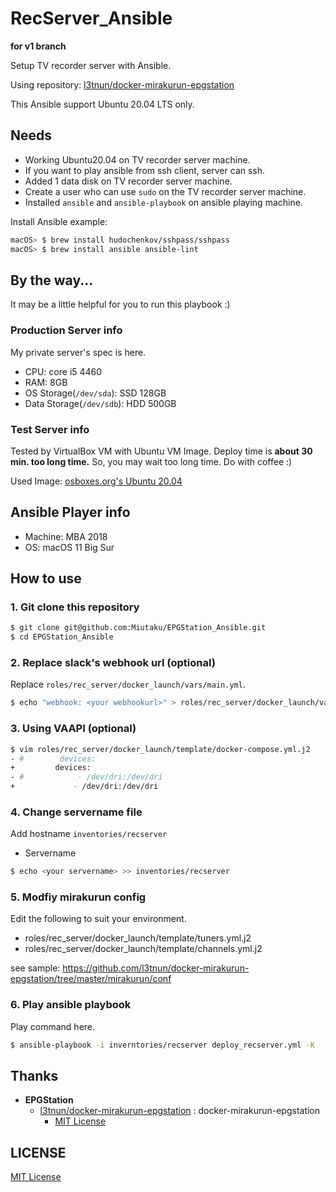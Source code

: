 # RecServer_Ansible

**for v1 branch**

Setup TV recorder server with Ansible.

Using repository: [l3tnun/docker-mirakurun-epgstation](https://github.com/l3tnun/docker-mirakurun-epgstation/tree/v1)

This Ansible support Ubuntu 20.04 LTS only.

## Needs

- Working Ubuntu20.04 on TV recorder server machine.
- If you want to play ansible from ssh client, server can ssh.
- Added 1 data disk on TV recorder server machine.
- Create a user who can use `sudo` on the TV recorder server machine.
- Installed `ansible` and `ansible-playbook` on ansible playing machine.

Install Ansible example:

```sh
macOS> $ brew install hudochenkov/sshpass/sshpass
macOS> $ brew install ansible ansible-lint
```


## By the way...

It may be a little helpful for you to run this playbook :)


### Production Server info

My private server's spec is here.
- CPU: core i5 4460
- RAM: 8GB
- OS Storage(`/dev/sda`): SSD 128GB
- Data Storage(`/dev/sdb`): HDD 500GB

### Test Server info

Tested by VirtualBox VM with Ubuntu VM Image.
Deploy time is **about 30 min. too long time.** So, you may wait too long time. Do with coffee :)

Used Image: [osboxes.org's Ubuntu 20.04](https://www.osboxes.org/ubuntu/#ubuntu-20-04-info)


## Ansible Player info

- Machine: MBA 2018
- OS: macOS 11 Big Sur 


## How to use

### 1. Git clone this repository

```sh
$ git clone git@github.com:Miutaku/EPGStation_Ansible.git
$ cd EPGStation_Ansible
```

### 2. Replace slack's webhook url (optional)

Replace `roles/rec_server/docker_launch/vars/main.yml`.

```sh
$ echo "webhook: <your webhookurl>" > roles/rec_server/docker_launch/vars/main.yml
```

### 3. Using VAAPI (optional)

```sh
$ vim roles/rec_server/docker_launch/template/docker-compose.yml.j2
- #        devices:
+         devices:
- #            - /dev/dri:/dev/dri
+             - /dev/dri:/dev/dri
```

### 4. Change servername file

Add hostname `inventories/recserver`

* Servername

```sh
$ echo <your servername> >> inventories/recserver
```


### 5. Modfiy mirakurun config

Edit the following to suit your environment.
- roles/rec_server/docker_launch/template/tuners.yml.j2
- roles/rec_server/docker_launch/template/channels.yml.j2

see sample: https://github.com/l3tnun/docker-mirakurun-epgstation/tree/master/mirakurun/conf


### 6. Play ansible playbook

Play command here.

```sh
$ ansible-playbook -i inverntories/recserver deploy_recserver.yml -K 
```


## Thanks

- **EPGStation**
  - [l3tnun/docker-mirakurun-epgstation](https://github.com/l3tnun/docker-mirakurun-epgstation) : docker-mirakurun-epgstation
    - [MIT License](https://github.com/l3tnun/docker-mirakurun-epgstation/blob/master/LICENSE)


## LICENSE

[MIT License](https://github.com/collelog/tv-recorder/blob/master/LICENSE)
